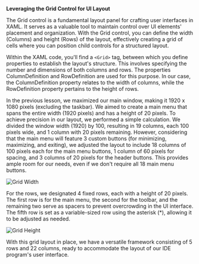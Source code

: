 **Leveraging the Grid Control for UI Layout**

The Grid control is a fundamental layout panel for crafting user interfaces in XAML. It serves as a valuable tool to maintain control over UI elements' placement and organization. With the Grid control, you can define the width (Columns) and height (Rows) of the layout, effectively creating a grid of cells where you can position child controls for a structured layout.

Within the XAML code, you'll find a `<Grid>` tag, between which you define properties to establish the layout's structure. This involves specifying the number and dimensions of both columns and rows. The properties ColumnDefinition and RowDefinition are used for this purpose. In our case, the ColumnDefinition property relates to the width of columns, while the RowDefinition property pertains to the height of rows.

In the previous lesson, we maximized our main window, making it 1920 x 1080 pixels (excluding the taskbar). We aimed to create a main menu that spans the entire width (1920 pixels) and has a height of 20 pixels. To achieve precision in our layout, we performed a simple calculation. We divided the window width (1920) by 100, resulting in 19 columns, each 100 pixels wide, and 1 column with 20 pixels remaining. However, considering that the main menu will feature 3 custom buttons (for minimizing, maximizing, and exiting), we adjusted the layout to include 18 columns of 100 pixels each for the main menu buttons, 1 column of 60 pixels for spacing, and 3 columns of 20 pixels for the header buttons. This provides ample room for our needs, even if we don't require all 18 main menu buttons.

![Grid Width](https://github.com/ravenleeblack/Illeshian-Ide/assets/76606152/2bc01221-eaa9-4d81-a4a5-88f1e7977bf2)

For the rows, we designated 4 fixed rows, each with a height of 20 pixels. The first row is for the main menu, the second for the toolbar, and the remaining two serve as spacers to prevent overcrowding in the UI interface. The fifth row is set as a variable-sized row using the asterisk (*), allowing it to be adjusted as needed.

![Grid Height](https://github.com/ravenleeblack/Illeshian-Ide/assets/76606152/50730772-8ebd-4efd-ba1a-be834e331cab)

With this grid layout in place, we have a versatile framework consisting of 5 rows and 22 columns, ready to accommodate the layout of our IDE program's user interface.






